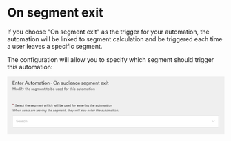 # On segment exit

If you choose "On segment exit" as the trigger for your automation, the automation will be linked to segment calculation and be triggered each time a user leaves a specific segment.

The configuration will allow you to specify which segment should trigger this automation:

![](../../../.gitbook/assets/image%20%2810%29.png)

